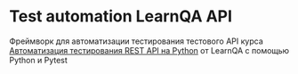 # Test automation LearnQA API

Фреймворк для автоматизации тестирования тестового API курса [Автоматизация тестирования REST API на Python](https://www.learnqa.ru/python_api) от LearnQA с помощью Python и Pytest
